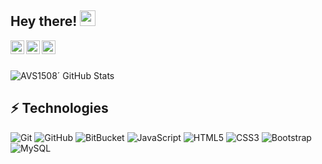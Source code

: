 

## Hey there! <img src="https://media.giphy.com/media/hvRJCLFzcasrR4ia7z/giphy.gif" width="25px">


<a  href="https://www.linkedin.com/in/erikhern%C3%A1ndez161/">
  <img align="left" alt="Erik Hernandez LinkedIN" width="22px" src="https://raw.githubusercontent.com/peterthehan/peterthehan/master/assets/linkedin.svg" />
</a>

<a  href="https://www.behance.net/erikhernandez161">
  <img align="left" alt="Erik Hernandez Behance" width="22px" src="https://user-images.githubusercontent.com/26189854/106710625-dca4a700-65bb-11eb-8ed6-41c624fc6db0.png" />
</a>

<a href="https://wakatime.com/@e9589783-80d1-42bf-9cd3-7770c15b576e">
  <img align="left" alt="Erik Hernandez Behance" width="22px" src="https://user-images.githubusercontent.com/26189854/106711049-87b56080-65bc-11eb-8359-aa726209c2a3.png" />
</a><br/><br/>

![AVS1508´ GitHub Stats](https://github-readme-stats.vercel.app/api?username=Erik161&&show_icons=true&title_color=ffffff&icon_color=bb2acf&text_color=daf7dc&bg_color=151515)


## ⚡ Technologies
![Git](https://img.shields.io/badge/-Git-black?style=flat-square&logo=git)
![GitHub](https://img.shields.io/badge/-GitHub-181717?style=flat-square&logo=github)
![BitBucket](https://img.shields.io/badge/-BitBucket-darkblue?style=flat-square&logo=bitbucket)
![JavaScript](https://img.shields.io/badge/-JavaScript-black?style=flat-square&logo=javascript)
![HTML5](https://img.shields.io/badge/-HTML5-E34F26?style=flat-square&logo=html5&logoColor=white)
![CSS3](https://img.shields.io/badge/-CSS3-1572B6?style=flat-square&logo=css3)
![Bootstrap](https://img.shields.io/badge/-Bootstrap-563D7C?style=flat-square&logo=bootstrap)
![MySQL](https://img.shields.io/badge/-MySQL-black?style=flat-square&logo=mysql)






<!--
**Erik161/Erik161** is a ✨ _special_ ✨ repository because its `README.md` (this file) appears on your GitHub profile.

Here are some ideas to get you started:

- 🔭 I’m currently working on ...
- 🌱 I’m currently learning ...
- 👯 I’m looking to collaborate on ...
- 🤔 I’m looking for help with ...
- 💬 Ask me about ...
- 📫 How to reach me: ...
- 😄 Pronouns: ...
- ⚡ Fun fact: ...
-->






